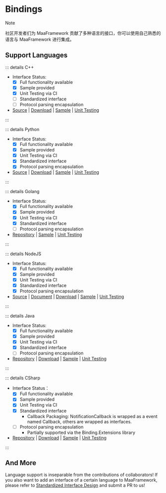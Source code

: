 # Bindings

> [!NOTE]
> 社区开发者们为 MaaFramework 贡献了多种语言的接口，你可以使用自己熟悉的语言与 MaaFramework 进行集成。

## Support Languages

::: details C++

- Interface Status:
  - [x] Full functionality available
  - [x] Sample provided
  - [x] Unit Testing via CI
  - [ ] Standardized interface
  - [ ] Protocol parsing encapsulation
- [Source](https://github.com/MaaXYZ/MaaFramework/tree/main/include) | [Download](https://github.com/MaaXYZ/MaaFramework/releases) | [Sample](https://github.com/MaaXYZ/MaaFramework/blob/main/sample/cpp) | [Unit Testing](https://github.com/MaaXYZ/MaaFramework/tree/main/test)

:::

::: details Python

- Interface Status:
  - [x] Full functionality available
  - [x] Sample provided
  - [x] Unit Testing via CI
  - [x] Standardized interface
  - [x] Protocol parsing encapsulation
- [Source](https://github.com/MaaXYZ/MaaFramework/tree/main/source/binding/Python) | [Download](https://pypi.org/project/MaaFw/) | [Sample](https://github.com/MaaXYZ/MaaFramework/tree/main/sample/python) | [Unit Testing](https://github.com/MaaXYZ/MaaFramework/tree/main/test/python)

:::

::: details Golang

- Interface Status:
  - [x] Full functionality available
  - [x] Sample provided
  - [x] Unit Testing via CI
  - [x] Standardized interface
  - [ ] Protocol parsing encapsulation
- [Repository](https://github.com/MaaXYZ/maa-framework-go) | [Sample](https://github.com/MaaXYZ/maa-framework-go/tree/main/examples) | [Unit Testing](https://github.com/MaaXYZ/maa-framework-go/tree/main/test)

:::

::: details NodeJS

- Interface Status:
  - [x] Full functionality available
  - [x] Sample provided
  - [x] Unit Testing via CI
  - [x] Standardized interface
  - [x] Protocol parsing encapsulation
- [Source](../binding/NodeJS/J1.1-快速开始.md) | [Document](../binding/NodeJS/J1.1-快速开始.md) | [Download](https://npmjs.com/@maaxyz/maa-node) | [Sample](https://github.com/MaaXYZ/MaaFramework/tree/main/sample/nodejs) | [Unit Testing](https://github.com/MaaXYZ/MaaFramework/tree/main/test/nodejs)

:::

::: details Java

- Interface Status:
  - [x] Full functionality available
  - [x] Sample provided
  - [x] Unit Testing via CI
  - [x] Standardized interface
  - [ ] Protocol parsing encapsulation
- [Repository](https://github.com/hanhuoer/maa-framework-java) | [Download](https://central.sonatype.com/namespace/io.github.hanhuoer) | [Sample](https://github.com/hanhuoer/maa-framework-java/blob/main/maa-sample/README.md) | [Unit Testing](https://github.com/hanhuoer/maa-framework-java/blob/main/maa-core/src/test)

:::

::: details CSharp

- Interface Status：
  - [x] Full functionality available
  - [x] Sample provided
  - [x] Unit Testing via CI
  - [x] Standardized interface
    - Callback Packaging: NotificationCallback is wrapped as a event named Callback, others are wrapped as interfaces.
  - [ ] Protocol parsing encapsulation
    - Partially supported via the Binding.Extensions library
- [Repository](https://github.com/MaaXYZ/MaaFramework.Binding.CSharp) | [Download](https://www.nuget.org/packages/Maa.Framework) | [Sample](https://github.com/MaaXYZ/MaaFramework.Binding.CSharp/tree/main/sample) | [Unit Testing](https://github.com/MaaXYZ/MaaFramework.Binding.CSharp/tree/main/src/MaaFramework.Binding.UnitTests)

:::

## And More

Language support is inseparable from the contributions of collaborators! If you also want to add an interface of a certain language to MaaFramework, please refer to [Standardized Interface Design](../framework/4.2-StandardizedInterfaceDesign.md) and submit a PR to us!
